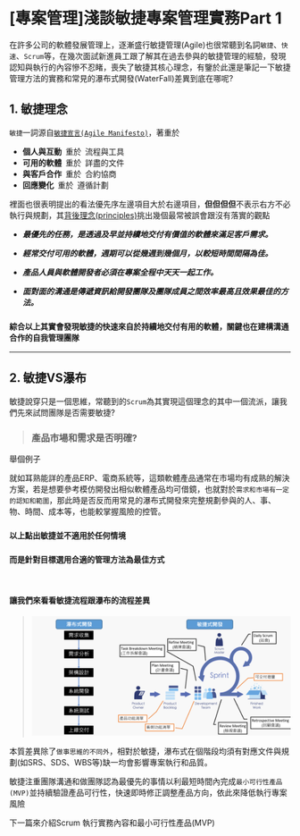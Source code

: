# [專案管理]淺談敏捷專案管理實務Part 1

在許多公司的軟體發展管理上，逐漸盛行敏捷管理(Agile)也很常聽到名詞`敏捷`、`快速`、`Scrum`等，在幾次面試新進員工跟了解其在過去參與的敏捷管理的經驗，發現認知與執行的內容慘不忍睹，喪失了敏捷其核心理念，有鑒於此還是筆記一下敏捷管理方法的實務和常見的瀑布式開發(WaterFall)差異到底在哪呢?
<!--more-->

## 1. 敏捷理念
`敏捷`一詞源自[`敏捷宣言(Agile Manifesto)`](https://code.angularjs.org/1.6.10/docs/guide/migration)，著重於
- **個人與互動** 重於 流程與工具
- **可用的軟體** 重於 詳盡的文件
- **與客戶合作** 重於 合約協商
- **回應變化** 重於 遵循計劃 

裡面也很表明提出的看法優先序左邊項目大於右邊項目，**但但但但**不表示右方不必執行與規劃，其[背後理念(principles)](http://agilemanifesto.org/principles.html)挑出幾個最常被誤會跟沒有落實的觀點

- ***最優先的任務，是透過及早並持續地交付有價值的軟體來滿足客戶需求。***

- ***經常交付可用的軟體，週期可以從幾週到幾個月，以較短時間間隔為佳。***

- ***產品人員與軟體開發者必須在專案全程中天天一起工作。***
  
- ***面對面的溝通是傳遞資訊給開發團隊及團隊成員之間效率最高且效果最佳的方法。***
 
### `綜合以上其實會發現敏捷的快速來自於持續地交付有用的軟體，關鍵也在建構溝通合作的自我管理團隊`


---
## 2. 敏捷VS瀑布

敏捷說穿只是一個思維，常聽到的`Scrum`為其實現這個理念的其中一個流派，讓我們先來試問團隊是否需要敏捷?

 >### **產品市場和需求是否明確?**

舉個例子

就如耳熟能詳的產品ERP、電商系統等，這類軟體產品通常在市場均有成熟的解決方案，若是想要參考模仿開發出相似軟體產品均可借鏡，也就對於`需求和市場有一定的認知和範圍`，那此時是否反而用常見的瀑布式開發來完整規劃參與的人、事、物、時間、成本等，也能較掌握風險的控管。

### `以上點出敏捷並不適用於任何情境`

### `而是針對目標選用合適的管理方法為最佳方式`

<br>

#### 讓我們來看看敏捷流程跟瀑布的流程差異

>![image.png](imgs/scrum.png)

本質差異除了`做事思維的不同外`，相對於敏捷，瀑布式在個階段均須有對應文件與規劃(如SRS、SDS、WBS等)缺一均會影響專案執行和品質。

敏捷注重團隊溝通和做團隊認為最優先的事情以利最短時間內完成`最小可行性產品(MVP)`並持續驗證產品可行性，快速即時修正調整產品方向，依此來降低執行專案風險


下一篇來介紹Scrum 執行實務內容和最小可行性產品(MVP)





